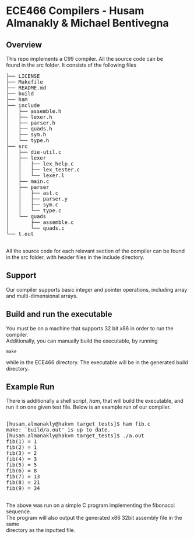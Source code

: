 # ECE466 Compilers - Husam Almanakly & Michael Bentivegna

## Overview 

This repo implements a C99 compiler. All the source code can be <br>
found in the src folder. It consists of the following files

<pre>
├── LICENSE
├── Makefile
├── README.md
├── build
├── ham
├── include
│   ├── assemble.h
│   ├── lexer.h
│   ├── parser.h
│   ├── quads.h
│   ├── sym.h
│   └── type.h
├── src
│   ├── die-util.c
│   ├── lexer
│   │   ├── lex_help.c
│   │   ├── lex_tester.c
│   │   └── lexer.l
│   ├── main.c
│   ├── parser
│   │   ├── ast.c
│   │   ├── parser.y
│   │   ├── sym.c
│   │   └── type.c
│   └── quads
│       ├── assemble.c
│       └── quads.c
└── t.out

</pre>

All the source code for each relevant section of the compiler can be found <br>
in the src folder, with header files in the include directory. <br>

## Support

Our compiler supports basic integer and pointer operations, including array <br>
and multi-dimensional arrays. <br>



## Build and run the executable

You must be on a machine that supports 32 bit x86 in order to run the compiler. <br>
Additionally, you can manually build the executable, by running 

<code>make</code>

while in the ECE466 directory. The executable will be in the generated build <br>
directory. 


## Example Run

There is additionally a shell script, <i>ham</i>, that will build the executable, 
and run it on one given test file. Below is an example run of our compiler.

<pre>

[husam.almanakly@hakvm target_tests]$ ham fib.c
make: `build/a.out' is up to date.
[husam.almanakly@hakvm target_tests]$ ./a.out
fib(1) = 1
fib(2) = 1
fib(3) = 2
fib(4) = 3
fib(5) = 5
fib(6) = 8
fib(7) = 13
fib(8) = 21
fib(9) = 34

</pre>


The above was run on a simple C program implementing the fibonacci sequence. <br>
The program will also output the generated x86 32bit assembly file in the same <br>
directory as the inputted file. 